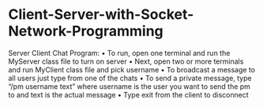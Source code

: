 # Client-Server-with-Socket-Network-Programming

Server Client Chat Program:
• To run, open one terminal and run the MyServer class file to turn on server
• Next, open two or more terminals and run MyClient class file and pick username
• To broadcast a message to all users just type from one of the chats
• To send a private message, type “/pm username text” where username is the user you
want to send the pm to and text is the actual message
• Type exit from the client to disconnect
